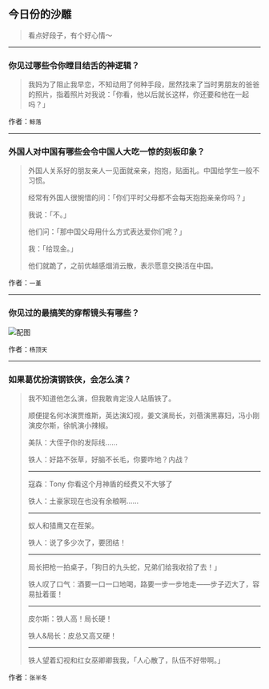 ## 今日份的沙雕

> 看点好段子，有个好心情～


 
---

### 你见过哪些令你瞠目结舌的神逻辑？

> 我妈为了阻止我早恋，不知动用了何种手段，居然找来了当时男朋友的爸爸的照片，指着照片对我说：「你看，他以后就长这样，你还要和他在一起吗？」


作者：`鲸落`

---

### 外国人对中国有哪些会令中国人大吃一惊的刻板印象？

> 外国人关系好的朋友亲人一见面就亲亲，抱抱，贴面礼。中国给学生一般不习惯。
> 
> 经常有外国人很惋惜的问：「你们平时父母都不会每天抱抱亲亲你吗？」
> 
> 我说：「不。」
> 
> 他们问：「那中国父母用什么方式表达爱你们呢？」
> 
> 我：「给现金。」
> 
> 他们就跪了，之前优越感烟消云散，表示愿意交换活在中国。


作者：`一堇`

---

### 你见过的最搞笑的穿帮镜头有哪些？

> 



![配图](http://pic2.zhimg.com/70/435f052c96f59f33540cbb3284de8ebd_b.jpg)


作者：`杨顶天`

---

### 如果葛优扮演钢铁侠，会怎么演？

> 我不知道他怎么演，但我敢肯定没人站盾铁了。
> 
> 顺便提名何冰演贾维斯，英达演幻视，姜文演局长，刘蓓演黑寡妇，冯小刚演皮尔斯，徐帆演小辣椒。
> 
> 美队：大侄子你的发际线……
> 
> 铁人：好路不张草，好脑不长毛，你要咋地？内战？
> 
> ---
> 
> 寇森：Tony 你看这个月神盾的经费又不大够了
> 
> 铁人：土豪家现在也没有余粮啊……
> 
> ---
> 
> 蚁人和猎鹰又在茬架。
> 
> 铁人：说了多少次了，要团结！
> 
> ---
> 
> 局长把枪一拍桌子，「狗日的九头蛇，兄弟们给我收拾了去！」
> 
> 铁人叹了口气：酒要一口一口地喝，路要一步一步地走——步子迈大了，容易扯着蛋！
> 
> ---
> 
> 皮尔斯：铁人高！局长硬！
> 
> 铁人&局长：皮总又高又硬！
> 
> ---
> 
> 铁人望着幻视和红女巫卿卿我我，「人心散了，队伍不好带啊。」


作者：`张半冬`